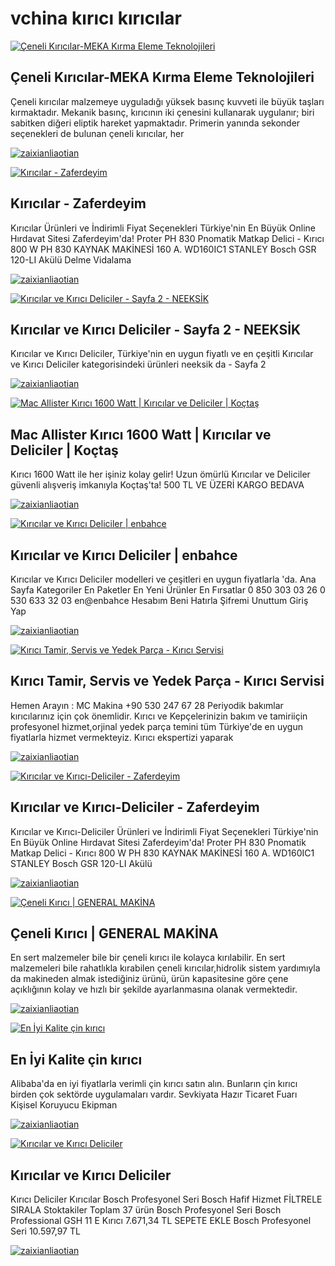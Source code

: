 # vchina kırıcı kırıcılar
<a href="https://mnn.zoosnet.net/LR/Chatpre.aspx?id=MNN94995150&p=https://topgrinding.com/" target="_blank">![Çeneli Kırıcılar-MEKA Kırma Eleme Teknolojileri](https://github.com/technlg/images/blob/main/24.jpg)</a>
## Çeneli Kırıcılar-MEKA Kırma Eleme Teknolojileri
Çeneli kırıcılar malzemeye uyguladığı yüksek basınç kuvveti ile büyük taşları kırmaktadır. Mekanik basınç, kırıcının iki çenesini kullanarak uygulanır; biri sabitken diğeri eliptik hareket yapmaktadır. Primerin yanında sekonder seçenekleri de bulunan çeneli kırıcılar, her 
<a href="https://mnn.zoosnet.net/LR/Chatpre.aspx?id=MNN94995150&p=https://topgrinding.com/" target="_blank"><img src="https://github.com/technlg/images/raw/main/chat11.jpg" alt="zaixianliaotian"/></a><a href="//whatsapp.shibangsoft.com/WhatsApp.php" ><img src="https://github.com/technlg/images/raw/main/chat11.png" alt=""></a>
<a href="https://mnn.zoosnet.net/LR/Chatpre.aspx?id=MNN94995150&p=https://topgrinding.com/" target="_blank">![Kırıcılar - Zaferdeyim](https://github.com/technlg/images/blob/main/57.jpg)</a>
## Kırıcılar - Zaferdeyim
Kırıcılar Ürünleri ve İndirimli Fiyat Seçenekleri Türkiye'nin En Büyük Online Hırdavat Sitesi Zaferdeyim'da! Proter PH 830 Pnomatik Matkap Delici - Kırıcı 800 W PH 830 KAYNAK MAKİNESİ 160 A. WD160IC1 STANLEY Bosch GSR 120-LI Akülü Delme Vidalama
<a href="https://mnn.zoosnet.net/LR/Chatpre.aspx?id=MNN94995150&p=https://topgrinding.com/" target="_blank"><img src="https://github.com/technlg/images/raw/main/chat11.jpg" alt="zaixianliaotian"/></a><a href="//whatsapp.shibangsoft.com/WhatsApp.php" ><img src="https://github.com/technlg/images/raw/main/chat11.png" alt=""></a>
<a href="https://mnn.zoosnet.net/LR/Chatpre.aspx?id=MNN94995150&p=https://topgrinding.com/" target="_blank">![Kırıcılar ve Kırıcı Deliciler - Sayfa 2 - NEEKSİK](https://github.com/technlg/images/blob/main/44.jpg)</a>
## Kırıcılar ve Kırıcı Deliciler - Sayfa 2 - NEEKSİK
Kırıcılar ve Kırıcı Deliciler, Türkiye'nin en uygun fiyatlı ve en çeşitli Kırıcılar ve Kırıcı Deliciler kategorisindeki ürünleri neeksik da - Sayfa 2
<a href="https://mnn.zoosnet.net/LR/Chatpre.aspx?id=MNN94995150&p=https://topgrinding.com/" target="_blank"><img src="https://github.com/technlg/images/raw/main/chat11.jpg" alt="zaixianliaotian"/></a><a href="//whatsapp.shibangsoft.com/WhatsApp.php" ><img src="https://github.com/technlg/images/raw/main/chat11.png" alt=""></a>
<a href="https://mnn.zoosnet.net/LR/Chatpre.aspx?id=MNN94995150&p=https://topgrinding.com/" target="_blank">![Mac Allister Kırıcı 1600 Watt | Kırıcılar ve Deliciler | Koçtaş](https://github.com/technlg/images/blob/main/54.jpg)</a>
## Mac Allister Kırıcı 1600 Watt | Kırıcılar ve Deliciler | Koçtaş
Kırıcı 1600 Watt ile her işiniz kolay gelir! Uzun ömürlü Kırıcılar ve Deliciler güvenli alışveriş imkanıyla Koçtaş'ta! 500 TL VE ÜZERİ KARGO BEDAVA
<a href="https://mnn.zoosnet.net/LR/Chatpre.aspx?id=MNN94995150&p=https://topgrinding.com/" target="_blank"><img src="https://github.com/technlg/images/raw/main/chat11.jpg" alt="zaixianliaotian"/></a><a href="//whatsapp.shibangsoft.com/WhatsApp.php" ><img src="https://github.com/technlg/images/raw/main/chat11.png" alt=""></a>
<a href="https://mnn.zoosnet.net/LR/Chatpre.aspx?id=MNN94995150&p=https://topgrinding.com/" target="_blank">![Kırıcılar ve Kırıcı Deliciler | enbahce](https://github.com/technlg/images/blob/main/50.jpg)</a>
## Kırıcılar ve Kırıcı Deliciler | enbahce
Kırıcılar ve Kırıcı Deliciler modelleri ve çeşitleri en uygun fiyatlarla 'da. Ana Sayfa Kategoriler En Paketler En Yeni Ürünler En Fırsatlar 0 850 303 03 26 0 530 633 32 03 en@enbahce Hesabım Beni Hatırla Şifremi Unuttum Giriş Yap 
<a href="https://mnn.zoosnet.net/LR/Chatpre.aspx?id=MNN94995150&p=https://topgrinding.com/" target="_blank"><img src="https://github.com/technlg/images/raw/main/chat11.jpg" alt="zaixianliaotian"/></a><a href="//whatsapp.shibangsoft.com/WhatsApp.php" ><img src="https://github.com/technlg/images/raw/main/chat11.png" alt=""></a>
<a href="https://mnn.zoosnet.net/LR/Chatpre.aspx?id=MNN94995150&p=https://topgrinding.com/" target="_blank">![Kırıcı Tamir, Servis ve Yedek Parça - Kırıcı Servisi](https://github.com/technlg/images/blob/main/55.jpg)</a>
## Kırıcı Tamir, Servis ve Yedek Parça - Kırıcı Servisi
Hemen Arayın : MC Makina +90 530 247 67 28 Periyodik bakımlar kırıcılarınız için çok önemlidir. Kırıcı ve Kepçelerinizin bakım ve tamiriiçin profesyonel hizmet,orjinal yedek parça temini tüm Türkiye'de en uygun fiyatlarla hizmet vermekteyiz. Kırıcı ekspertizi yaparak 
<a href="https://mnn.zoosnet.net/LR/Chatpre.aspx?id=MNN94995150&p=https://topgrinding.com/" target="_blank"><img src="https://github.com/technlg/images/raw/main/chat11.jpg" alt="zaixianliaotian"/></a><a href="//whatsapp.shibangsoft.com/WhatsApp.php" ><img src="https://github.com/technlg/images/raw/main/chat11.png" alt=""></a>
<a href="https://mnn.zoosnet.net/LR/Chatpre.aspx?id=MNN94995150&p=https://topgrinding.com/" target="_blank">![Kırıcılar ve Kırıcı-Deliciler - Zaferdeyim](https://github.com/technlg/images/blob/main/48.jpg)</a>
## Kırıcılar ve Kırıcı-Deliciler - Zaferdeyim
Kırıcılar ve Kırıcı-Deliciler Ürünleri ve İndirimli Fiyat Seçenekleri Türkiye'nin En Büyük Online Hırdavat Sitesi Zaferdeyim'da! Proter PH 830 Pnomatik Matkap Delici - Kırıcı 800 W PH 830 KAYNAK MAKİNESİ 160 A. WD160IC1 STANLEY Bosch GSR 120-LI Akülü
<a href="https://mnn.zoosnet.net/LR/Chatpre.aspx?id=MNN94995150&p=https://topgrinding.com/" target="_blank"><img src="https://github.com/technlg/images/raw/main/chat11.jpg" alt="zaixianliaotian"/></a><a href="//whatsapp.shibangsoft.com/WhatsApp.php" ><img src="https://github.com/technlg/images/raw/main/chat11.png" alt=""></a>
<a href="https://mnn.zoosnet.net/LR/Chatpre.aspx?id=MNN94995150&p=https://topgrinding.com/" target="_blank">![Çeneli Kırıcı | GENERAL MAKİNA](https://github.com/technlg/images/blob/main/60.jpg)</a>
## Çeneli Kırıcı | GENERAL MAKİNA
En sert malzemeler bile bir çeneli kırıcı ile kolayca kırılabilir. En sert malzemeleri bile rahatlıkla kırabilen çeneli kırıcılar,hidrolik sistem yardımıyla da makineden almak istediğiniz ürünü, ürün kapasitesine göre çene açıklığının kolay ve hızlı bir şekilde ayarlanmasına olanak vermektedir. 
<a href="https://mnn.zoosnet.net/LR/Chatpre.aspx?id=MNN94995150&p=https://topgrinding.com/" target="_blank"><img src="https://github.com/technlg/images/raw/main/chat11.jpg" alt="zaixianliaotian"/></a><a href="//whatsapp.shibangsoft.com/WhatsApp.php" ><img src="https://github.com/technlg/images/raw/main/chat11.png" alt=""></a>
<a href="https://mnn.zoosnet.net/LR/Chatpre.aspx?id=MNN94995150&p=https://topgrinding.com/" target="_blank">![En İyi Kalite çin kırıcı](https://github.com/technlg/images/blob/main/30.jpg)</a>
## En İyi Kalite çin kırıcı
Alibaba'da en iyi fiyatlarla verimli çin kırıcı satın alın. Bunların çin kırıcı birden çok sektörde uygulamaları vardır. Sevkiyata Hazır Ticaret Fuarı Kişisel Koruyucu Ekipman
<a href="https://mnn.zoosnet.net/LR/Chatpre.aspx?id=MNN94995150&p=https://topgrinding.com/" target="_blank"><img src="https://github.com/technlg/images/raw/main/chat11.jpg" alt="zaixianliaotian"/></a><a href="//whatsapp.shibangsoft.com/WhatsApp.php" ><img src="https://github.com/technlg/images/raw/main/chat11.png" alt=""></a>
<a href="https://mnn.zoosnet.net/LR/Chatpre.aspx?id=MNN94995150&p=https://topgrinding.com/" target="_blank">![Kırıcılar ve Kırıcı Deliciler](https://github.com/technlg/images/blob/main/51.jpg)</a>
## Kırıcılar ve Kırıcı Deliciler
Kırıcı Deliciler Kırıcılar Bosch Profesyonel Seri Bosch Hafif Hizmet FİLTRELE SIRALA Stoktakiler Toplam 37 ürün Bosch Profesyonel Seri Bosch Professional GSH 11 E Kırıcı 7.671,34 TL SEPETE EKLE Bosch Profesyonel Seri 10.597,97 TL 
<a href="https://mnn.zoosnet.net/LR/Chatpre.aspx?id=MNN94995150&p=https://topgrinding.com/" target="_blank"><img src="https://github.com/technlg/images/raw/main/chat11.jpg" alt="zaixianliaotian"/></a><a href="//whatsapp.shibangsoft.com/WhatsApp.php" ><img src="https://github.com/technlg/images/raw/main/chat11.png" alt=""></a>

